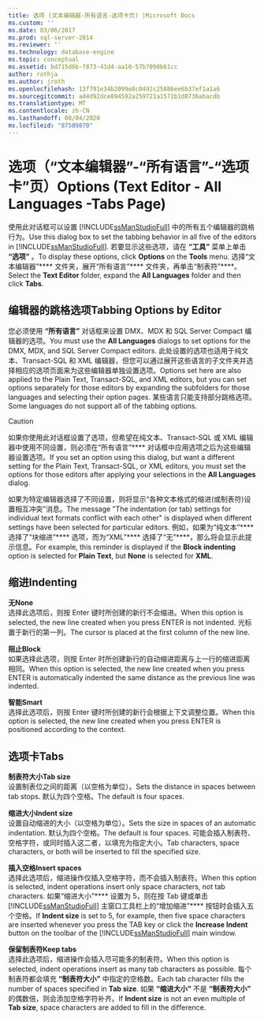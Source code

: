 ```yaml
---
title: 选项 (文本编辑器-所有语言-选项卡页) |Microsoft Docs
ms.custom: ''
ms.date: 03/06/2017
ms.prod: sql-server-2014
ms.reviewer: ''
ms.technology: database-engine
ms.topic: conceptual
ms.assetid: bd715d6b-f873-41d4-aa10-57b7098b61cc
author: rothja
ms.author: jroth
ms.openlocfilehash: 13f791e34b2099e8c0492c25886ee6b37ef1a1a6
ms.sourcegitcommit: ad4d92dce894592a259721a1571b1d8736abacdb
ms.translationtype: MT
ms.contentlocale: zh-CN
ms.lasthandoff: 08/04/2020
ms.locfileid: "87589870"
---
```

# <a name="options-text-editor---all-languages--tabs-page"></a><span data-ttu-id="376ad-102">选项（“文本编辑器”-“所有语言”-“选项卡”页）</span><span class="sxs-lookup"><span data-stu-id="376ad-102">Options (Text Editor - All Languages -Tabs Page)</span></span>
  <span data-ttu-id="376ad-103">使用此对话框可以设置 [!INCLUDE[ssManStudioFull](../includes/ssmanstudiofull-md.md)] 中的所有五个编辑器的跳格行为。</span><span class="sxs-lookup"><span data-stu-id="376ad-103">Use this dialog box to set the tabbing behavior in all five of the editors in [!INCLUDE[ssManStudioFull](../includes/ssmanstudiofull-md.md)].</span></span> <span data-ttu-id="376ad-104">若要显示这些选项，请在 **“工具”** 菜单上单击 **“选项”** 。</span><span class="sxs-lookup"><span data-stu-id="376ad-104">To display these options, click **Options** on the **Tools** menu.</span></span> <span data-ttu-id="376ad-105">选择“文本编辑器”\*\*\*\* 文件夹，展开“所有语言”\*\*\*\* 文件夹，再单击“制表符”\*\*\*\*。</span><span class="sxs-lookup"><span data-stu-id="376ad-105">Select the **Text Editor** folder, expand the **All Languages** folder and then click **Tabs**.</span></span>  
  
## <a name="tabbing-options-by-editor"></a><span data-ttu-id="376ad-106">编辑器的跳格选项</span><span class="sxs-lookup"><span data-stu-id="376ad-106">Tabbing Options by Editor</span></span>  
 <span data-ttu-id="376ad-107">您必须使用 **“所有语言”** 对话框来设置 DMX、MDX 和 SQL Server Compact 编辑器的选项。</span><span class="sxs-lookup"><span data-stu-id="376ad-107">You must use the **All Languages** dialogs to set options for the DMX, MDX, and SQL Server Compact editors.</span></span> <span data-ttu-id="376ad-108">此处设置的选项也适用于纯文本、Transact-SQL 和 XML 编辑器，但您可以通过展开这些语言的子文件夹并选择相应的选项页面来为这些编辑器单独设置选项。</span><span class="sxs-lookup"><span data-stu-id="376ad-108">Options set here are also applied to the Plain Text, Transact-SQL, and XML editors, but you can set options separately for those editors by expanding the subfolders for those languages and selecting their option pages.</span></span> <span data-ttu-id="376ad-109">某些语言只能支持部分跳格选项。</span><span class="sxs-lookup"><span data-stu-id="376ad-109">Some languages do not support all of the tabbing options.</span></span>  
  
> [!CAUTION]  
>  <span data-ttu-id="376ad-110">如果你使用此对话框设置了选项，但希望在纯文本、Transact-SQL 或 XML 编辑器中使用不同设置，则必须在“所有语言”\*\*\*\* 对话框中应用选项之后为这些编辑器设置选项。</span><span class="sxs-lookup"><span data-stu-id="376ad-110">If you set an option using this dialog, but want a different setting for the Plain Text, Transact-SQL, or XML editors, you must set the options for those editors after applying your selections in the **All Languages** dialog.</span></span>  
  
 <span data-ttu-id="376ad-111">如果为特定编辑器选择了不同设置，则将显示“各种文本格式的缩进(或制表符)设置相互冲突”消息。</span><span class="sxs-lookup"><span data-stu-id="376ad-111">The message "The indentation (or tab) settings for individual text formats conflict with each other" is displayed when different settings have been selected for particular editors.</span></span> <span data-ttu-id="376ad-112">例如，如果为“纯文本”\*\*\*\* 选择了“块缩进”\*\*\*\* 选项，而为“XML”\*\*\*\* 选择了“无”\*\*\*\*，那么将会显示此提示信息。</span><span class="sxs-lookup"><span data-stu-id="376ad-112">For example, this reminder is displayed if the **Block indenting** option is selected for **Plain Text**, but **None** is selected for **XML**.</span></span>  
  
## <a name="indenting"></a><span data-ttu-id="376ad-113">缩进</span><span class="sxs-lookup"><span data-stu-id="376ad-113">Indenting</span></span>  
 <span data-ttu-id="376ad-114">**无**</span><span class="sxs-lookup"><span data-stu-id="376ad-114">**None**</span></span>  
 <span data-ttu-id="376ad-115">选择此选项后，则按 Enter 键时所创建的新行不会缩进。</span><span class="sxs-lookup"><span data-stu-id="376ad-115">When this option is selected, the new line created when you press ENTER is not indented.</span></span> <span data-ttu-id="376ad-116">光标置于新行的第一列。</span><span class="sxs-lookup"><span data-stu-id="376ad-116">The cursor is placed at the first column of the new line.</span></span>  
  
 <span data-ttu-id="376ad-117">**阻止**</span><span class="sxs-lookup"><span data-stu-id="376ad-117">**Block**</span></span>  
 <span data-ttu-id="376ad-118">如果选择此选项，则按 Enter 时所创建新行的自动缩进距离与上一行的缩进距离相同。</span><span class="sxs-lookup"><span data-stu-id="376ad-118">When this option is selected, the new line created when you press ENTER is automatically indented the same distance as the previous line was indented.</span></span>  
  
 <span data-ttu-id="376ad-119">**智能**</span><span class="sxs-lookup"><span data-stu-id="376ad-119">**Smart**</span></span>  
 <span data-ttu-id="376ad-120">选择此选项后，则按 Enter 键时所创建的新行会根据上下文调整位置。</span><span class="sxs-lookup"><span data-stu-id="376ad-120">When this option is selected, the new line created when you press ENTER is positioned according to the context.</span></span>  
  
## <a name="tabs"></a><span data-ttu-id="376ad-121">选项卡</span><span class="sxs-lookup"><span data-stu-id="376ad-121">Tabs</span></span>  
 <span data-ttu-id="376ad-122">**制表符大小**</span><span class="sxs-lookup"><span data-stu-id="376ad-122">**Tab size**</span></span>  
 <span data-ttu-id="376ad-123">设置制表位之间的距离（以空格为单位）。</span><span class="sxs-lookup"><span data-stu-id="376ad-123">Sets the distance in spaces between tab stops.</span></span> <span data-ttu-id="376ad-124">默认为四个空格。</span><span class="sxs-lookup"><span data-stu-id="376ad-124">The default is four spaces.</span></span>  
  
 <span data-ttu-id="376ad-125">**缩进大小**</span><span class="sxs-lookup"><span data-stu-id="376ad-125">**Indent size**</span></span>  
 <span data-ttu-id="376ad-126">设置自动缩进的大小（以空格为单位）。</span><span class="sxs-lookup"><span data-stu-id="376ad-126">Sets the size in spaces of an automatic indentation.</span></span> <span data-ttu-id="376ad-127">默认为四个空格。</span><span class="sxs-lookup"><span data-stu-id="376ad-127">The default is four spaces.</span></span> <span data-ttu-id="376ad-128">可能会插入制表符、空格字符，或同时插入这二者，以填充为指定大小。</span><span class="sxs-lookup"><span data-stu-id="376ad-128">Tab characters, space characters, or both will be inserted to fill the specified size.</span></span>  
  
 <span data-ttu-id="376ad-129">**插入空格**</span><span class="sxs-lookup"><span data-stu-id="376ad-129">**Insert spaces**</span></span>  
 <span data-ttu-id="376ad-130">选择此选项后，缩进操作仅插入空格字符，而不会插入制表符。</span><span class="sxs-lookup"><span data-stu-id="376ad-130">When this option is selected, indent operations insert only space characters, not tab characters.</span></span> <span data-ttu-id="376ad-131">如果“缩进大小”\*\*\*\* 设置为 5，则在按 Tab 键或单击 [!INCLUDE[ssManStudioFull](../includes/ssmanstudiofull-md.md)] 主窗口工具栏上的“增加缩进”\*\*\*\* 按钮时会插入五个空格。</span><span class="sxs-lookup"><span data-stu-id="376ad-131">If **Indent size** is set to 5, for example, then five space characters are inserted whenever you press the TAB key or click the **Increase Indent** button on the toolbar of the [!INCLUDE[ssManStudioFull](../includes/ssmanstudiofull-md.md)] main window.</span></span>  
  
 <span data-ttu-id="376ad-132">**保留制表符**</span><span class="sxs-lookup"><span data-stu-id="376ad-132">**Keep tabs**</span></span>  
 <span data-ttu-id="376ad-133">选择此选项后，缩进操作会插入尽可能多的制表符。</span><span class="sxs-lookup"><span data-stu-id="376ad-133">When this option is selected, indent operations insert as many tab characters as possible.</span></span> <span data-ttu-id="376ad-134">每个制表符都会填充 **“制表符大小”** 中指定的空格数。</span><span class="sxs-lookup"><span data-stu-id="376ad-134">Each tab character fills the number of spaces specified in **Tab size**.</span></span> <span data-ttu-id="376ad-135">如果 **“缩进大小”** 不是 **“制表符大小”** 的偶数倍，则会添加空格字符补齐。</span><span class="sxs-lookup"><span data-stu-id="376ad-135">If **Indent size** is not an even multiple of **Tab size**, space characters are added to fill in the difference.</span></span>  
  
  
